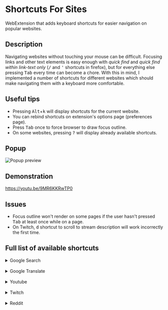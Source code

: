 # Shortcuts For Sites

WebExtension that adds keyboard shortcuts for easier navigation on popular websites.

## Description

Navigating websites without touching your mouse can be difficult. Focusing links and other text elements is easy enough with *quick find* and *quick find within link-text only* (<kbd>/</kbd> and <kbd>'</kbd> shortcuts in firefox), but for everything else pressing <kbd>Tab</kbd> every time can become a chore. With this in mind, I implemented a number of shortcuts for different websites which should make navigating them with a keyboard more comfortable.

## Useful tips

- Pressing <kbd>Alt</kbd>+<kbd>k</kbd> will display shortcuts for the current website.
- You can rebind shortcuts on extension's options page (preferences page).
- Press <kbd>Tab</kbd> once to force browser to draw focus outline.
- On some websites, pressing <kbd>?</kbd> will display already available shortcuts.

## Popup

![Popup preview](https://user-images.githubusercontent.com/33831256/204445402-21559bcb-7879-4de0-a006-10e476159da7.png)

## Demonstration

https://youtu.be/9MR6KKRwTP0

## Issues

- Focus outline won't render on some pages if the user hasn't pressed <kbd>Tab</kbd> at least once while on a page.
- On Twitch, <kbd>d</kbd> shortcut to scroll to stream description will work incorrectly the first time.

## Full list of available shortcuts

<details>
<summary>Google Search</summary>

| Shortcut | Description |
| -------- | ----------- |
| **Navigation** |
| <kbd>a</kbd> | Go to all search results |
| <kbd>i</kbd> | Go to images |
| <kbd>v</kbd> | Go to videos |
| <kbd>n</kbd> | Go to news |
| **Search** |
| <kbd>j</kbd> | Focus next search result / image |
| <kbd>k</kbd> | Focus previous search result / image |
| <kbd>J</kbd> (<kbd>Shift</kbd>+<kbd>j</kbd>) | Go to next search page |
| <kbd>K</kbd> (<kbd>Shift</kbd>+<kbd>k</kbd>) | Go to previous search page |
| <kbd>o</kbd> | Focus next related search |

</details>

<br>

<details>
<summary>Google Translate</summary>

| Shortcut | Description |
| -------- | ----------- |
| **General** |
| <kbd>j</kbd> | Focus translate-from box |
| <kbd>d</kbd> | Show/hide definitions |
| <kbd>e</kbd> | Show/hide examples |
| <kbd>t</kbd> | Show/hide translations |

</details>

<br>

<details>
<summary>Youtube</summary>

| Shortcut | Description |
| -------- | ----------- |
| **General** |
| <kbd>e</kbd> | Expand/Collapse guide sidebar |
| <kbd>o</kbd> | Go to Home |
| <kbd>u</kbd> | Go to Subscriptions |
| <kbd>U</kbd> (<kbd>Shift</kbd>+<kbd>u</kbd>) | Focus subscribed channels |
| **Video** |
| <kbd>s</kbd> | Open settings |
| <kbd>q</kbd> | Open quality settings |
| <kbd>;</kbd> | Focus video / show progress bar |
| <kbd>d</kbd> | Scroll to description/video |
| <kbd>r</kbd> | Focus first related video |
| <kbd>n</kbd> | Comment |
| **Playlist** |
| <kbd>[</kbd> | Focus first video in playlist |
| <kbd>]</kbd> | Focus last video in playlist |
| **Channel (works on channel or video page)** |
| <kbd>h</kbd> | Go to channel home |
| <kbd>v</kbd> | Go to channel videos |
| <kbd>p</kbd> | Go to channel playlists |
| <kbd>H</kbd> (<kbd>Shift</kbd>+<kbd>h</kbd>) | Go to channel (new tab) |
| **Premiere/Stream** |
| <kbd>E</kbd> (<kbd>Shift</kbd>+<kbd>e</kbd>) | Hide/Show chat |
| <kbd>b</kbd> | Chat |
| <kbd>S</kbd> (<kbd>Shift</kbd>+<kbd>s</kbd>) | Skip ahead to live broadcast |

</details>

<br>

<details>
<summary>Twitch</summary>

| Shortcut | Description |
| -------- | ----------- |
| **General** |
| <kbd>E</kbd> (<kbd>Shift</kbd>+<kbd>e</kbd>) | Expand/collapse left sidebar |
| <kbd>u</kbd> | Focus followed channels |
| <kbd>r</kbd> | Focus recommended channels |
| <kbd>o</kbd> | Go to home |
| <kbd>U</kbd> (<kbd>Shift</kbd>+<kbd>u</kbd>) | Go to following |
| <kbd>b</kbd> | Browse categories |
| <kbd>B</kbd> (<kbd>Shift</kbd>+<kbd>b</kbd>) | Browse live channels |
| **Stream** |
| <kbd>s</kbd> | Open settings |
| <kbd>q</kbd> | Open quality settings |
| <kbd>C</kbd> (<kbd>Shift</kbd>+<kbd>c</kbd>) | Go to stream category |
| <kbd>d</kbd> | Scroll to description/video |
| **Chat** |
| <kbd>c</kbd> | Chat |
| <kbd>e</kbd> | Expand/collapse chat |
| **Channel** |
| <kbd>h</kbd> | Go to online/offline channel sections |
| <kbd>v</kbd> | Go to channel videos |
| <kbd>S</kbd> (<kbd>Shift</kbd>+<kbd>s</kbd>) | Go to channel schedule |
| **Mini player** |
| <kbd>x</kbd> | Expand mini player |
| <kbd>X</kbd> (<kbd>Shift</kbd>+<kbd>x</kbd>) | Close mini player |

</details>

<br>

<details>
<summary>Reddit</summary>

| Shortcut | Description |
| -------- | ----------- |
| **General** |
| <kbd>o</kbd> | Go to home |
| <kbd>u</kbd> | Go to popular |
| **Post** |
| <kbd>i</kbd> | Go to post's subreddit |
| <kbd>I</kbd> (<kbd>Shift</kbd>+<kbd>i</kbd>) | Go to post's subreddit (new tab) |
| **Posts filters** |
| <kbd>1</kbd> | Hot posts |
| <kbd>2</kbd> | New posts |
| <kbd>3</kbd> | Top posts |
| <kbd>4</kbd> | Rising posts |
| <kbd>t</kbd> | Choose time period |
| **Video** |
| <kbd>;</kbd> | Pause/resume |
| <kbd>[</kbd> | Rewind |
| <kbd>]</kbd> | Fast forward |
| <kbd>m</kbd> | Mute |
| <kbd>+</kbd> | Volume up |
| <kbd>-</kbd> | Volume down |

</details>
